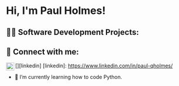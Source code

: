 <h1>Hi, I'm Paul Holmes! 

<h2>👨‍💻 Software Development Projects:</h2>



<h2> 🤳 Connect with me:</h2>


[<img align="left" alt="JoshMadakor | LinkedIn" width="22px" src="https://cdn.jsdelivr.net/npm/simple-icons@v3/icons/linkedin.svg" />][linkedin]
[linkedin]: https://www.linkedin.com/in/paul-qholmes/




- 🌱 I’m currently learning how to code Python. 

